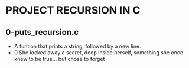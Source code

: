 # PROJECT RECURSION IN C

## 0-puts_recursion.c
* A funtion that prints a string, followed by a new line.
* 0.She locked away a secret, deep inside herself, something she once knew to be true... but chose to forget
